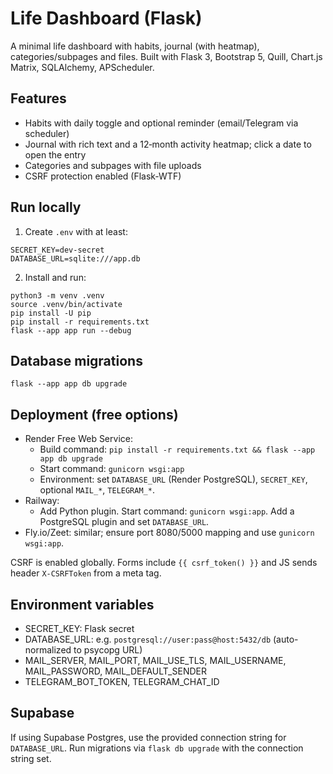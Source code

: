 # Life Dashboard (Flask)

A minimal life dashboard with habits, journal (with heatmap), categories/subpages and files. Built with Flask 3, Bootstrap 5, Quill, Chart.js Matrix, SQLAlchemy, APScheduler.

## Features
- Habits with daily toggle and optional reminder (email/Telegram via scheduler)
- Journal with rich text and a 12‑month activity heatmap; click a date to open the entry
- Categories and subpages with file uploads
- CSRF protection enabled (Flask‑WTF)

## Run locally
1. Create `.env` with at least:
```
SECRET_KEY=dev-secret
DATABASE_URL=sqlite:///app.db
```
2. Install and run:
```
python3 -m venv .venv
source .venv/bin/activate
pip install -U pip
pip install -r requirements.txt
flask --app app run --debug
```

## Database migrations
```
flask --app app db upgrade
```

## Deployment (free options)
- Render Free Web Service:
  - Build command: `pip install -r requirements.txt && flask --app app db upgrade`
  - Start command: `gunicorn wsgi:app`
  - Environment: set `DATABASE_URL` (Render PostgreSQL), `SECRET_KEY`, optional `MAIL_*`, `TELEGRAM_*`.
- Railway:
  - Add Python plugin. Start command: `gunicorn wsgi:app`. Add a PostgreSQL plugin and set `DATABASE_URL`.
- Fly.io/Zeet: similar; ensure port 8080/5000 mapping and use `gunicorn wsgi:app`.

CSRF is enabled globally. Forms include `{{ csrf_token() }}` and JS sends header `X-CSRFToken` from a meta tag.

## Environment variables
- SECRET_KEY: Flask secret
- DATABASE_URL: e.g. `postgresql://user:pass@host:5432/db` (auto-normalized to psycopg URL)
- MAIL_SERVER, MAIL_PORT, MAIL_USE_TLS, MAIL_USERNAME, MAIL_PASSWORD, MAIL_DEFAULT_SENDER
- TELEGRAM_BOT_TOKEN, TELEGRAM_CHAT_ID

## Supabase
If using Supabase Postgres, use the provided connection string for `DATABASE_URL`. Run migrations via `flask db upgrade` with the connection string set.